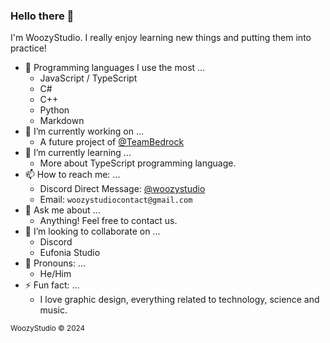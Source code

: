 ### Hello there 👋

I'm WoozyStudio. I really enjoy learning new things and putting them into practice!

- 🧰 Programming languages I use the most ...
  - JavaScript / TypeScript
  - C#
  - C++
  - Python
  - Markdown
- 🔭 I’m currently working on ...
  - A future project of [@TeamBedrock](https://github.com/TeamBedrock)
- 🌱 I’m currently learning ... 
  - More about TypeScript programming language.
- 📫 How to reach me: ...
  - Discord Direct Message: [@woozystudio](https://discord.com/users/869583777884667964)
  - Email: `woozystudiocontact@gmail.com`
- 💬 Ask me about ...
  - Anything! Feel free to contact us.
- 👥 I’m looking to collaborate on ...
  - Discord
  - Eufonia Studio
- 🦞 Pronouns: ...
  - He/Him
- ⚡ Fun fact: ...
  - I love graphic design, everything related to technology, science and music.

<sub>WoozyStudio © 2024</sub>
